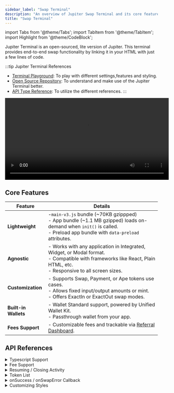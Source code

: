 ```yaml
---
sidebar_label: "Swap Terminal"
description: "An overview of Jupiter Swap Terminal and its core features."
title: "Swap Terminal"
---
```


import Tabs from '@theme/Tabs';
import TabItem from '@theme/TabItem';
import Highlight from '@theme/CodeBlock';

<head>
    <title>Swap Terminal</title>
    <meta name="twitter:card" content="summary" />
</head>

Jupiter Terminal is an open-sourced, lite version of Jupiter. This terminal provides end-to-end swap functionality by linking it in your HTML with just a few lines of code.

:::tip Jupiter Terminal References
- [Terminal Playground](https://terminal.jup.ag/): To play with different settings,features and styling.
- [Open Source Repository](https://github.com/jup-ag/terminal): To understand and make use of the Jupiter Terminal better.
- [API Type Reference](https://github.com/jup-ag/terminal/blob/main/src/types/index.d.ts): To utilize the different references.
:::

<video controls width="540">
  <source src="/terminal/demo/terminal-marketing.mp4" type="video/mp4" />
  Your browser does not support the video tag.
</video>

## Core Features

| **Feature** | **Details** |
|---|---|
| **Lightweight**      | -`main-v3.js` bundle (~70KB gzippped)<br />- App bundle (~1.1 MB gzipped) loads on-demand when `init()` is called.<br />- Preload app bundle with `data-preload` attributes. |
| **Agnostic**         | - Works with any application in Integrated, Widget, or Modal format.<br />- Compatible with frameworks like React, Plain HTML, etc.<br />- Responsive to all screen sizes. |
| **Customization** | - Supports Swap, Payment, or Ape tokens use cases.<br />- Allows fixed input/output amounts or mint.<br />- Offers ExactIn or ExactOut swap modes. |
| **Built-in Wallets** | - Wallet Standard support, powered by Unified Wallet Kit.<br />- Passthrough wallet from your app. |
| **Fees Support**     | - Customizable fees and trackable via [Referral Dashboard](https://referral.jup.ag/dashboard). |

## API References

<details>
    <summary>
        Typescript Support
    </summary>
Since Jupiter Terminal is only importable via CDN, to get proper typing, you can create a typing declaration jupiter-terminal.d.ts file in your project, and copy the contents in <a href="https://github.com/jup-ag/terminal/blob/main/src/types/index.d.ts">src/types/index.d.ts</a>.

```jsx
declare global {
    interface Window {
        Jupiter: JupiterTerminal;
    }
}
// ...
// ...
// ...
```
</details>

<details>
    <summary>
        Fee Support
    </summary>
There are no protocol fees on Jupiter, but integrators can introduce a platform fee on through the Swap Terminal as underlying, it is using the Swap API which allows you to take fees.

Refer to the [Add Fees To Swap](../100-swap-api/4-add-fees-to-swap.md) guide to get the accounts and add it.

```jsx
window.Jupiter.init({
    // ...
    platformFeeAndAccounts,
});
```
</details>

<details>
    <summary>
        Resuming / Closing Activity
    </summary>
- Every time `init()` is called, it will create a new activity.
- If you want to resume from previous activity, you can use `resume()` instead.
- `close()` function to hide the widget.

```jsx
if (window.Jupiter._instance) {
    window.Jupiter.resume();
}

window.Jupiter.close();
```
</details>

<details>
    <summary>
        Token List
    </summary>
The Jupiter Token List API is an open, collaborative and dynamic token list to make trading on Solana more transparent and safer for all. It is default to `true` to ensure that only validated tokens are shown.

- `strictTokenList?: boolean;`

</details>

<details>
    <summary>
        onSuccess / onSwapError Callback
    </summary>
`onSuccess()` and `onSwapError()` reference can be provided, when swap is successful or errored respectively.

```jsx
window.Jupiter.init({
    onSuccess: ({ txid, swapResult }) => {
        console.log({ txid, swapResult });
    },
    onSwapError: ({ error }) => {
        console.log('onSwapError', error);
    },
});
```
</details>

<details>
    <summary>
        Customizing Styles
    </summary>

**CSS Properties**

Any CSS-in-JS can be injected to the outer-most container via `containerStyles` API.

```jsx
window.Jupiter.init({
    // ... 
    containerStyles: { zIndex: 100 },
    containerStyles: { maxHeight: '90vh' },
});
```

**className (Tailwind)**

Tailwind classes can be injected to the outer-most container via `containerClassName` API.

```jsx
window.Jupiter.init({
    // ...
    containerClassName: 'max-h-[90vh] lg:max-h-[600px]',
});
```
</details>
